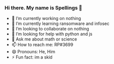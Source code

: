 ### Hi there. My name is Spellings 👋

<!--
**Spellingis/Spellingis** is a ✨ _special_ ✨ repository because its `README.md` (this file) appears on your GitHub profile.

Here are some ideas to get you started:


-->
- 🔭 I’m currently working on nothing
- 🌱 I’m currently learning ransomware and infosec
- 👯 I’m looking to collaborate on nothing
- 🤔 I’m looking for help with python and js
- 💬 Ask me about math or science 
- 📫 How to reach me: RP#3699
- 😄 Pronouns: He, Him
- ⚡ Fun fact: im a skid
